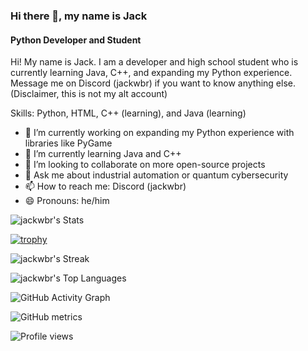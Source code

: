 ### Hi there 👋, my name is Jack                                                              
#### Python Developer and Student                                                       
                      
Hi! My name is Jack. I am a developer and high school student who is currently learning Java, C++, and expanding my Python experience. Message me on Discord  (jackwbr) if you want to know anything else. (Disclaimer, this is not my alt account)                    
             
           
       
Skills: Python, HTML, C++ (learning), and Java (learning)              
   
- 🔭 I’m currently working on expanding my Python experience with libraries like PyGame    
- 🌱 I’m currently learning Java and C++        
- 👯 I’m looking to collaborate on more open-source projects
- 💬 Ask me about industrial automation or quantum cybersecurity 
- 📫 How to reach me: Discord (jackwbr)  
- 😄 Pronouns: he/him  

![jackwbr's Stats](https://github-readme-stats.vercel.app/api?username=jackwbr&theme=prussian&show_icons=true&hide_border=true&count_private=true)

[![trophy](https://github-profile-trophy.vercel.app/?username=jackwbr)](https://github.com/ryo-ma/github-profile-trophy)

![jackwbr's Streak](https://github-readme-streak-stats.herokuapp.com/?user=jackwbr&theme=prussian&hide_border=true)

![jackwbr's Top Languages](https://github-readme-stats.vercel.app/api/top-langs/?username=jackwbr&theme=prussian&show_icons=true&hide_border=true&layout=compact)

![GitHub Activity Graph](https://activity-graph.herokuapp.com/graph?username=jackwbr)  

![GitHub metrics](https://metrics.lecoq.io/jackwbr)  

![Profile views](https://gpvc.arturio.dev/[jackwbr])
